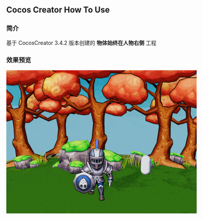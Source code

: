 ## Cocos Creator How To Use

### 简介

基于 CocosCreator 3.4.2 版本创建的 **物体始终在人物右侧** 工程

### 效果预览
![image](../../gif/202203/2022030562.gif)